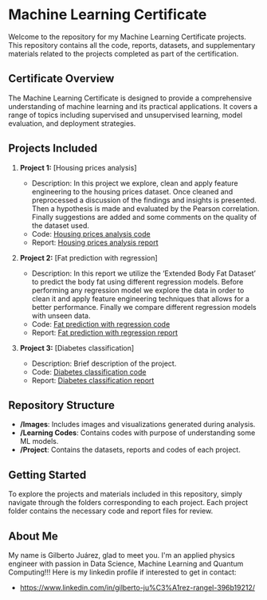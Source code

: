 # Machine Learning Certificate

Welcome to the repository for my Machine Learning Certificate projects. This repository contains all the code, reports, datasets, and supplementary materials related to the projects completed as part of the certification.

## Certificate Overview

The Machine Learning Certificate is designed to provide a comprehensive understanding of machine learning and its practical applications. It covers a range of topics including supervised and unsupervised learning, model evaluation, and deployment strategies.

## Projects Included

1. **Project 1:** [Housing prices analysis]
   - Description: In this project we explore, clean and apply feature engineering to the housing prices dataset. Once cleaned and preprocessed a discussion of the findings and insights is presented. Then a hypothesis is made and evaluated by the Pearson correlation. Finally suggestions are added and some comments on the quality of the dataset used.
   - Code: [Housing prices analysis code](https://github.com/GJRangel/Machine-Learning-IBM-Professional-Certificate/blob/main/Project%20Codes/data/Exploratory%20Data%20Analysis%20for%20Machine%20Learning%20Project.ipynb)
   - Report: [Housing prices analysis report](https://github.com/GJRangel/Machine-Learning-IBM-Professional-Certificate/blob/main/Honors%20Projects/Exploratory%20Data%20Analysis%20for%20Machine%20Learning%20Project.pdf)

2. **Project 2:** [Fat prediction with regression]
   - Description: In this report we utilize the ‘Extended Body Fat Dataset’ to predict the body fat using different regression models. Before performing any regression model we explore the data in order to clean it and apply feature engineering techniques that allows for a better performance. Finally we compare different regression models with unseen data.
   - Code: [Fat prediction with regression code](https://github.com/GJRangel/Machine-Learning-IBM-Professional-Certificate/blob/main/Project%20Codes/data/Supervised%20Learning%20Regression%20Project.ipynb)
   - Report: [Fat prediction with regression report](https://github.com/GJRangel/Machine-Learning-IBM-Professional-Certificate/blob/main/Honors%20Projects/Supervised%20Machine%20Learning_Regression_project.pdf)

3. **Project 3:** [Diabetes classification]
   - Description: Brief description of the project.
   - Code: [Diabetes classification code](https://github.com/GJRangel/Machine-Learning-IBM-Professional-Certificate/blob/main/Project%20Codes/data/Supervised%20ML%20Class%20project.ipynb)
   - Report: [Diabetes classification report](https://github.com/GJRangel/Machine-Learning-IBM-Professional-Certificate/blob/main/Honors%20Projects/Supervised_ML__Classification_project.pdf)

## Repository Structure

- **/Images**: Includes images and visualizations generated during analysis.
- **/Learning Codes**: Contains codes with purpose of understanding some ML models.
- **/Project**: Contains the datasets, reports and codes of each project.

## Getting Started

To explore the projects and materials included in this repository, simply navigate through the folders corresponding to each project. Each project folder contains the necessary code and report files for review.

## About Me

My name is Gilberto Juárez, glad to meet you. I'm an applied physics engineer with passion in Data Science, Machine Learning and Quantum Computing!!! Here is my linkedin profile if interested to get in contact: 
- https://www.linkedin.com/in/gilberto-ju%C3%A1rez-rangel-396b19212/

